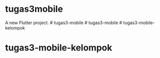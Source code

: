 # tugas3mobile

A new Flutter project.
#   t u g a s 3 - m o b i l e  
 #   t u g a s 3 - m o b i l e  
 # tugas3-mobile-kelompok
# tugas3-mobile-kelompok
